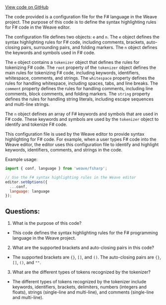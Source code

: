 [View code on GitHub](https://github.com/wandb/weave/weave/frontend/assets/fsharp.3cba6d34.js)

The code provided is a configuration file for the F# language in the Weave project. The purpose of this code is to define the syntax highlighting rules for F# code in the Weave editor. 

The configuration file defines two objects: `e` and `n`. The `e` object defines the syntax highlighting rules for F# code, including comments, brackets, auto-closing pairs, surrounding pairs, and folding markers. The `n` object defines the keywords and symbols used in F# code. 

The `e` object contains a `tokenizer` object that defines the rules for tokenizing F# code. The `root` property of the `tokenizer` object defines the main rules for tokenizing F# code, including keywords, identifiers, whitespace, comments, and strings. The `whitespace` property defines the rules for handling whitespace, including spaces, tabs, and line breaks. The `comment` property defines the rules for handling comments, including line comments, block comments, and folding markers. The `string` property defines the rules for handling string literals, including escape sequences and multi-line strings. 

The `n` object defines an array of F# keywords and symbols that are used in F# code. These keywords and symbols are used by the `tokenizer` object to identify and tokenize F# code. 

This configuration file is used by the Weave editor to provide syntax highlighting for F# code. For example, when a user types F# code into the Weave editor, the editor uses this configuration file to identify and highlight keywords, identifiers, comments, and strings in the code. 

Example usage:

```javascript
import { conf, language } from 'weave/fsharp';

// Use the F# syntax highlighting rules in the Weave editor
editor.setOptions({
  ...conf,
  language: language
});
```
## Questions: 
 1. What is the purpose of this code?
- This code defines the syntax highlighting rules for the F# programming language in the Weave project.

2. What are the supported brackets and auto-closing pairs in this code?
- The supported brackets are `{}`, `[]`, and `()`. The auto-closing pairs are `{}`, `[]`, `()`, and `""`.

3. What are the different types of tokens recognized by the tokenizer?
- The different types of tokens recognized by the tokenizer include keywords, identifiers, brackets, delimiters, numbers (integers and floats), strings (single-line and multi-line), and comments (single-line and multi-line).